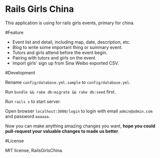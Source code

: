 Rails Girls China
=====================

This application is using for rails girls events, primary for china.

#Feature

- Event list and detail, including map, date, description, etc.
- Blog to write some important thing or summary event.
- Tutors and girls attend before the event begin.
- Pairing with tutors and girls on the event.
- Import girls' sign up from Sina Weibo exported CSV.

#Development

Rename ```config/database.yml.sample``` to ```config/database.yml```.

Run ```bundle && rake db:migrate && rake db:seed``` first.

Run ```rails s``` to start server.

Open browser ```localhost:3000/login``` to login with email ```admin@admin.com``` and password ```aaaaaa```.

Now you can make anything amazing changes you want, **hope you could pull-request your valuable changes to made us better**.

#License

MIT license, RailsGirlsChina.
